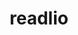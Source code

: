 ---
layout: project
title: "readlio"
description: "academic reading log with 2700+ users"
link: "https://readlio.com"
image-url: "/assets/images/readlio.png"
---